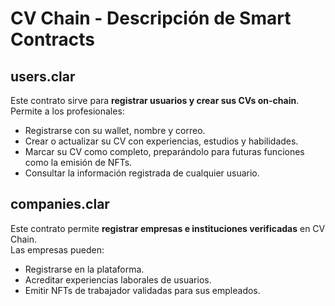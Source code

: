 # CV Chain - Descripción de Smart Contracts

## users.clar
Este contrato sirve para **registrar usuarios y crear sus CVs on-chain**.  
Permite a los profesionales:  
- Registrarse con su wallet, nombre y correo.  
- Crear o actualizar su CV con experiencias, estudios y habilidades.  
- Marcar su CV como completo, preparándolo para futuras funciones como la emisión de NFTs.  
- Consultar la información registrada de cualquier usuario.

## companies.clar
Este contrato permite **registrar empresas e instituciones verificadas** en CV Chain.  
Las empresas pueden:  
- Registrarse en la plataforma.  
- Acreditar experiencias laborales de usuarios.  
- Emitir NFTs de trabajador validadas para sus empleados.

